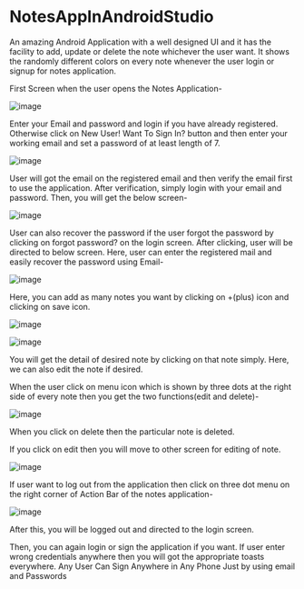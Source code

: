 # NotesAppInAndroidStudio

An amazing Android Application with a well designed UI and it has the facility to add, update or delete the note whichever the user want. It shows the randomly different colors on every note whenever the user login or signup for notes application.

First Screen when the user opens the Notes Application- 

![image](https://user-images.githubusercontent.com/64765400/111020731-d523ab00-837c-11eb-9f35-8a1cdceab0c0.png)


Enter your Email and password and login if you have already registered. Otherwise click on New User! Want To Sign In? button and then enter your working email and set a password of at least length of 7.

![image](https://user-images.githubusercontent.com/64765400/111020743-ea003e80-837c-11eb-98ed-608e8394a1ac.png)


User will got the email on the registered email and then verify the email first to use the application. After verification, simply login with your email and password. Then, you will get the below screen- 

![image](https://user-images.githubusercontent.com/64765400/111020754-fb494b00-837c-11eb-94d5-e830f4e54feb.png)


User can also recover the password if the user forgot the password by clicking on forgot password? on the login screen. After clicking, user will be directed to below screen. Here, user can enter the registered mail and easily recover the password using Email-

![image](https://user-images.githubusercontent.com/64765400/111020763-0c925780-837d-11eb-8485-8b3f0c1da96f.png)


Here, you can add as many notes you want by clicking on +(plus) icon and clicking on save icon. 

![image](https://user-images.githubusercontent.com/64765400/111020771-14ea9280-837d-11eb-8aad-53cf6dec83a3.png)

![image](https://user-images.githubusercontent.com/64765400/111020778-22078180-837d-11eb-81fe-ab4f91862de5.png)


You will get the detail of desired note by clicking on that note simply. Here, we can also edit the note if desired. 

When the user click on menu icon which is shown by three dots at the right side of every note then you get the two functions(edit and delete)- 

![image](https://user-images.githubusercontent.com/64765400/111020786-2e8bda00-837d-11eb-868f-a5c3160d1a83.png)


When you click on delete then the particular note is deleted.

If you click on edit then you will move to other screen for editing of note.

![image](https://user-images.githubusercontent.com/64765400/111020797-3cd9f600-837d-11eb-9d3d-8af98bdea6da.png)



If user want to log out from the application then click on three dot menu on the right corner of Action Bar of the notes application-

![image](https://user-images.githubusercontent.com/64765400/111020816-4f542f80-837d-11eb-86ea-5b7713d12ccc.png)


After this, you will be logged out and directed to the login screen. 

Then, you can again login or sign the application if you want. If user enter wrong credentials anywhere then you will got the appropriate toasts everywhere.
Any User Can Sign Anywhere in Any Phone Just by using email and Passwords
